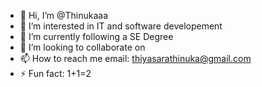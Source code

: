 - 👋 Hi, I’m @Thinukaaa
- 👀 I’m interested in IT and software developement
- 🌱 I’m currently following a SE Degree 
- 💞️ I’m looking to collaborate on 
- 📫 How to reach me email: thiyasarathinuka@gmail.com
- ⚡ Fun fact: 1+1=2 

<!---
Thinukaaa/Thinukaaa is a ✨ special ✨ repository because its `README.md` (this file) appears on your GitHub profile.
You can click the Preview link to take a look at your changes.
--->
